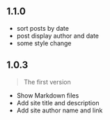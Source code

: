 ## 1.1.0
- sort posts by date
- post display author and date
- some style change

## 1.0.3 
>The first version

- Show Markdown files
- Add site title and description
- Add site author name and link
